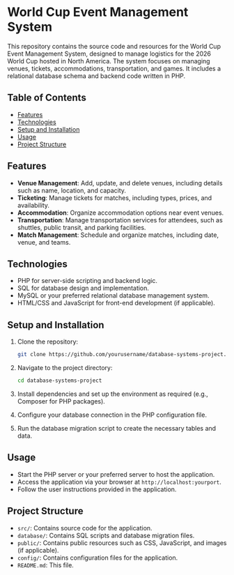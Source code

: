 # World Cup Event Management System

This repository contains the source code and resources for the World Cup Event Management System, designed to manage logistics for the 2026 World Cup hosted in North America. The system focuses on managing venues, tickets, accommodations, transportation, and games. It includes a relational database schema and backend code written in PHP.

## Table of Contents

- [Features](#features)
- [Technologies](#technologies)
- [Setup and Installation](#setup-and-installation)
- [Usage](#usage)
- [Project Structure](#project-structure)

## Features

- **Venue Management**: Add, update, and delete venues, including details such as name, location, and capacity.
- **Ticketing**: Manage tickets for matches, including types, prices, and availability.
- **Accommodation**: Organize accommodation options near event venues.
- **Transportation**: Manage transportation services for attendees, such as shuttles, public transit, and parking facilities.
- **Match Management**: Schedule and organize matches, including date, venue, and teams.

## Technologies

- PHP for server-side scripting and backend logic.
- SQL for database design and implementation.
- MySQL or your preferred relational database management system.
- HTML/CSS and JavaScript for front-end development (if applicable).

## Setup and Installation

1. Clone the repository:

    ```bash
    git clone https://github.com/yourusername/database-systems-project.git
    ```

2. Navigate to the project directory:

    ```bash
    cd database-systems-project
    ```

3. Install dependencies and set up the environment as required (e.g., Composer for PHP packages).

4. Configure your database connection in the PHP configuration file.

5. Run the database migration script to create the necessary tables and data.

## Usage

- Start the PHP server or your preferred server to host the application.
- Access the application via your browser at `http://localhost:yourport`.
- Follow the user instructions provided in the application.

## Project Structure

- `src/`: Contains source code for the application.
- `database/`: Contains SQL scripts and database migration files.
- `public/`: Contains public resources such as CSS, JavaScript, and images (if applicable).
- `config/`: Contains configuration files for the application.
- `README.md`: This file.
